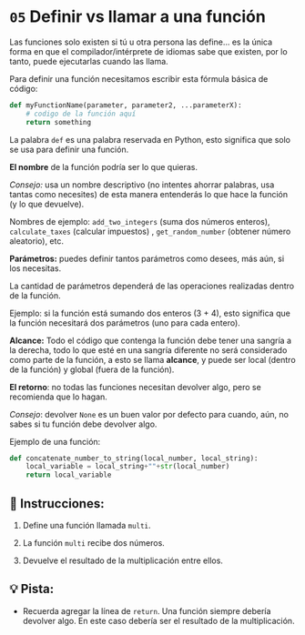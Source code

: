 # `05` Definir vs llamar a una función

Las funciones solo existen si tú u otra persona las define... es la única forma en que el compilador/intérprete de idiomas sabe que existen, por lo tanto, puede ejecutarlas cuando las llama.

Para definir una función necesitamos escribir esta fórmula básica de código:

```python
def myFunctionName(parameter, parameter2, ...parameterX):
    # codigo de la función aquí
    return something
```

La palabra `def` es una palabra reservada en Python, esto significa que solo se usa para definir una función.

**El nombre** de la función podría ser lo que quieras.

*Consejo:* usa un nombre descriptivo (no intentes ahorrar palabras, usa tantas como necesites) de esta manera entenderás lo que hace la función (y lo que devuelve).

Nombres de ejemplo: `add_two_integers` (suma dos números enteros), `calculate_taxes` (calcular impuestos) , `get_random_number` (obtener número aleatorio), etc.

**Parámetros:** puedes definir tantos parámetros como desees, más aún, si los necesitas. 

La cantidad de parámetros dependerá de las operaciones realizadas dentro de la función. 

Ejemplo: si la función está sumando dos enteros (3 + 4), esto significa que la función necesitará dos parámetros (uno para cada entero).

**Alcance:** Todo el código que contenga la función debe tener una sangría a la derecha, todo lo que esté en una sangría diferente no será considerado como parte de la función, a esto se llama **alcance**, y puede ser local (dentro de la función) y global (fuera de la función).

**El retorno**: no todas las funciones necesitan devolver algo, pero se recomienda que lo hagan.

*Consejo*: devolver `None` es un buen valor por defecto para cuando, aún, no sabes si tu función debe devolver algo.

Ejemplo de una función:

```python
def concatenate_number_to_string(local_number, local_string):
    local_variable = local_string+""+str(local_number)
    return local_variable
```


## 📝 Instrucciones:

1. Define una función llamada `multi`.

2. La función `multi` recibe dos números.

3. Devuelve el resultado de la multiplicación entre ellos.

## 💡 Pista:

+ Recuerda agregar la línea de `return`. Una función siempre debería devolver algo. En este caso debería ser el resultado de la multiplicación.
